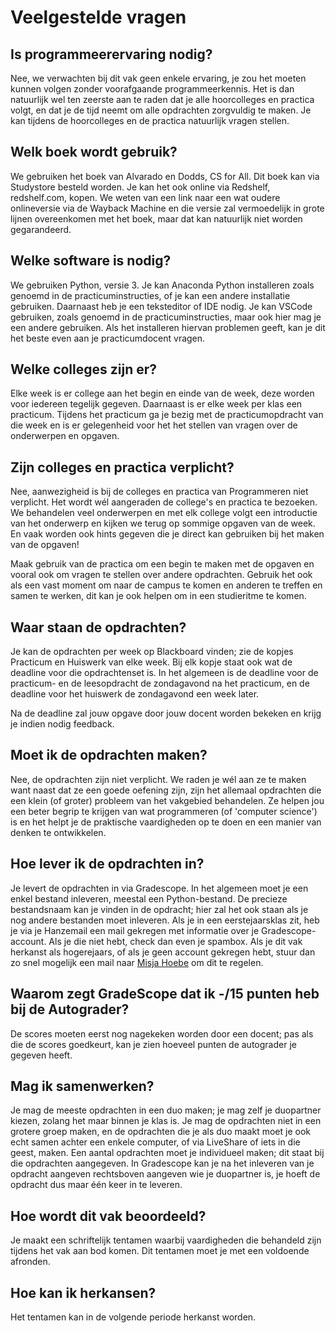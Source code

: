 # Veelgestelde vragen

## Is programmeerervaring nodig?

Nee, we verwachten bij dit vak geen enkele ervaring, je zou het moeten kunnen volgen zonder voorafgaande programmeerkennis. Het is dan natuurlijk wel ten zeerste aan te raden dat je alle hoorcolleges en practica volgt, en dat je de tijd neemt om alle opdrachten zorgvuldig te maken. Je kan tijdens de hoorcolleges en de practica natuurlijk vragen stellen.

## Welk boek wordt gebruik?

We gebruiken het boek van Alvarado en Dodds, CS for All. Dit boek kan via Studystore besteld worden. Je kan het ook online via Redshelf, redshelf.com, kopen. We weten van een link naar een wat oudere onlineversie via de Wayback Machine en die versie zal vermoedelijk in grote lijnen overeenkomen met het boek, maar dat kan natuurlijk niet worden gegarandeerd.

## Welke software is nodig?

We gebruiken Python, versie 3. Je kan Anaconda Python installeren zoals genoemd in de practicuminstructies, of je kan een andere installatie gebruiken. Daarnaast heb je een teksteditor of IDE nodig. Je kan VSCode gebruiken, zoals genoemd in de practicuminstructies, maar ook hier mag je een andere gebruiken. Als het installeren hiervan problemen geeft, kan je dit het beste even aan je practicumdocent vragen.

## Welke colleges zijn er?

Elke week is er college aan het begin en einde van de week, deze worden voor iedereen tegelijk gegeven. Daarnaast is er elke week per klas een practicum. Tijdens het practicum ga je bezig met de practicumopdracht van die week en is er gelegenheid voor het het stellen van vragen over de onderwerpen en opgaven.

## Zijn colleges en practica verplicht?

Nee, aanwezigheid is bij de colleges en practica van Programmeren niet verplicht. Het wordt wél aangeraden de college's en practica te bezoeken. We behandelen veel onderwerpen en met elk college volgt een introductie van het onderwerp en kijken we terug op sommige opgaven van de week. En vaak worden ook hints gegeven die je direct kan gebruiken bij het maken van de opgaven!

Maak gebruik van de practica om een begin te maken met de opgaven en vooral ook om vragen te stellen over andere opdrachten. Gebruik het ook als een vast moment om naar de campus te komen en anderen te treffen en samen te werken, dit kan je ook helpen om in een studieritme te komen.

## Waar staan de opdrachten?

Je kan de opdrachten per week op Blackboard vinden; zie de kopjes Practicum en Huiswerk van elke week. Bij elk kopje staat ook wat de deadline voor die opdrachtenset is. In het algemeen is de deadline voor de practicum- en de leesopdracht de zondagavond na het practicum, en de deadline voor het huiswerk de zondagavond een week later.

Na de deadline zal jouw opgave door jouw docent worden bekeken en krijg je indien nodig feedback.

## Moet ik de opdrachten maken?

Nee, de opdrachten zijn niet verplicht. We raden je wél aan ze te maken want naast dat ze een goede oefening zijn, zijn het allemaal opdrachten die een klein (of groter) probleem van het vakgebied behandelen. Ze helpen jou een beter begrip te krijgen van wat programmeren (of 'computer science') is en het helpt je de praktische vaardigheden op te doen en een manier van denken te ontwikkelen.

## Hoe lever ik de opdrachten in?

Je levert de opdrachten in via Gradescope. In het algemeen moet je een enkel bestand inleveren, meestal een Python-bestand. De precieze bestandsnaam kan je vinden in de opdracht; hier zal het ook staan als je nog andere bestanden moet inleveren. Als je in een eerstejaarsklas zit, heb je via je Hanzemail een mail gekregen met informatie over je Gradescope-account. Als je die niet hebt, check dan even je spambox. Als je dit vak herkanst als hogerejaars, of als je geen account gekregen hebt, stuur dan zo snel mogelijk een mail naar [Misja Hoebe](m.n.hoebe@pl.hanze.nl) om dit te regelen.

## Waarom zegt GradeScope dat ik -/15 punten heb bij de Autograder?

De scores moeten eerst nog nagekeken worden door een docent; pas als die de scores goedkeurt, kan je zien hoeveel punten de autograder je gegeven heeft.

## Mag ik samenwerken?

Je mag de meeste opdrachten in een duo maken; je mag zelf je duopartner kiezen, zolang het maar binnen je klas is. Je mag de opdrachten niet in een grotere groep maken, en de opdrachten die je als duo maakt moet je ook echt samen achter een enkele computer, of via LiveShare of iets in die geest, maken. Een aantal opdrachten moet je individueel maken; dit staat bij die opdrachten aangegeven. In Gradescope kan je na het inleveren van je opdracht aangeven rechtsboven aangeven wie je duopartner is, je hoeft de opdracht dus maar één keer in te leveren.

## Hoe wordt dit vak beoordeeld?

Je maakt een schriftelijk tentamen waarbij vaardigheden die behandeld zijn tijdens het vak aan bod komen. Dit tentamen moet je met een voldoende afronden.

## Hoe kan ik herkansen?

Het tentamen kan in de volgende periode herkanst worden.
